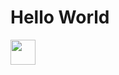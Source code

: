 <!DOCTYPE html>
<html>
<head>
<meta charset="UTF-8">
  <h1>Hello World</h1>
  <img src="https://media.giphy.com/media/9P56GiCDX2sGBZToJS/giphy.gif" width="40" height="40" />

</head>
<body>
</body>
</html>
